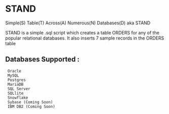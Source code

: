 # STAND
Simple(S) Table(T) Across(A) Numerous(N) Databases(D) aka STAND

STAND is a simple .sql script which creates a table ORDERS for any of the popular relational databases. It also inserts 7 sample records in the ORDERS table

## Databases Supported :
```
 Oracle
 MySQL
 Postgres
 MariaDB
 SQL Server
 SQLlite
 Snowflake
 Sybase (Coming Soon)
 IBM DB2 (Coming Soon)
 ```
